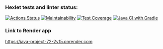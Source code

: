 ### Hexlet tests and linter status:
[![Actions Status](https://github.com/ArturAkhmetovSochi/java-project-72/actions/workflows/hexlet-check.yml/badge.svg)](https://github.com/ArturAkhmetovSochi/java-project-72/actions)
[![Maintainability](https://api.codeclimate.com/v1/badges/7bf0b522592caafed04f/maintainability)](https://codeclimate.com/github/ArturAkhmetovSochi/java-project-72/maintainability)
[![Test Coverage](https://api.codeclimate.com/v1/badges/7bf0b522592caafed04f/test_coverage)](https://codeclimate.com/github/ArturAkhmetovSochi/java-project-72/test_coverage)
[![Java CI with Gradle](https://github.com/ArturAkhmetovSochi/java-project-72/actions/workflows/action.yml/badge.svg)](https://github.com/ArturAkhmetovSochi/java-project-72/actions/workflows/action.yml)

### Link to Render app
https://java-project-72-2vf5.onrender.com